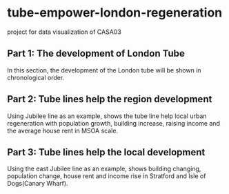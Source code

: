 # tube-empower-london-regeneration
project for data visualization of CASA03
## Part 1: The development of London Tube
In this section, the development of the London tube will be shown in chronological order.
## Part 2: Tube lines help the region development
Using Jubilee line as an example, shows the tube line help local urban regeneration with population growth, building increase, raising income and the average house rent in MSOA scale.
## Part 3: Tube lines help the local development
Using the east Jubilee line as an example, shows building changing, population change, house rent and income rise in Stratford and Isle of Dogs(Canary Wharf).